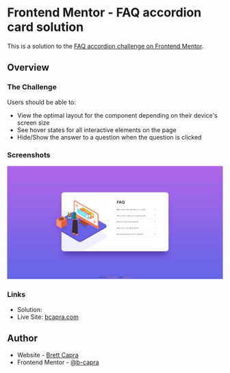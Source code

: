# Frontend Mentor - FAQ accordion card solution

This is a solution to the [FAQ accordion challenge on Frontend Mentor](https://www.frontendmentor.io/challenges/faq-accordion-card-XlyjD0Oam). 

## Overview

### The Challenge

Users should be able to:

- View the optimal layout for the component depending on their device's screen size
- See hover states for all interactive elements on the page
- Hide/Show the answer to a question when the question is clicked

### Screenshots

![](./screenshots/desktop-screenshot.png)

### Links

- Solution: 
- Live Site: [bcapra.com](https://www.bcapra.com/faq-accordion/)

## Author

- Website - [Brett Capra](https://www.bcapra.com)
- Frontend Mentor - [@b-capra](https://www.frontendmentor.io/profile/b-capra)